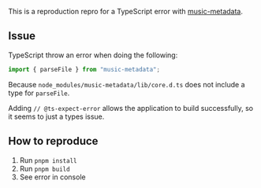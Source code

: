 This is a reproduction repro for a TypeScript error with [music-metadata](https://github.com/Borewit/music-metadata).

## Issue

TypeScript throw an error when doing the following:

```ts
import { parseFile } from "music-metadata";
```

Because `node_modules/music-metadata/lib/core.d.ts` does not include a type for `parseFile`.

Adding `// @ts-expect-error` allows the application to build successfully, so it seems to just a types issue.

## How to reproduce

1. Run `pnpm install`
1. Run `pnpm build`
1. See error in console
